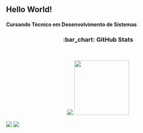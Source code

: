 ## Hello World!

#### Cursando Técnico em Desenvolvimento de Sistemas

<h3 align="center">:bar_chart: GitHub Stats</h3><br>

<p align="center">
<img src="https://github-readme-stats.vercel.app/api?username=luccazx12&show_icons=true&theme=radical&github.com/luccazx12/github-readme-stats">
<img height="150em" src="https://github-readme-stats.vercel.app/api/top-langs/?username=luccazx12&layout=compact&theme=radical&github.com/luccazx12/github-readme-stats"></p>


  <div> 
    <a href= "https://www.linkedin.com/in/mario-lucca/" target="_blank"><img src="https://img.shields.io/badge/LinkedIn-0077B5?style=for-the-badge&logo=linkedin&logoColor=white"          target="_blank"></a>
    <a href="https://www.instagram.com/luccazx12/" target="_blank"><img src="https://img.shields.io/badge/-Instagram-%23E4405F?style=for-the-badge&logo=instagram&logoColor=white"           target="_blank"></a>  
</div> 
